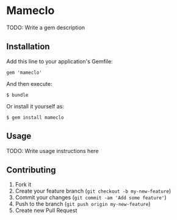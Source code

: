 # Mameclo

TODO: Write a gem description

## Installation

Add this line to your application's Gemfile:

    gem 'mameclo'

And then execute:

    $ bundle

Or install it yourself as:

    $ gem install mameclo

## Usage

TODO: Write usage instructions here

## Contributing

1. Fork it
2. Create your feature branch (`git checkout -b my-new-feature`)
3. Commit your changes (`git commit -am 'Add some feature'`)
4. Push to the branch (`git push origin my-new-feature`)
5. Create new Pull Request
